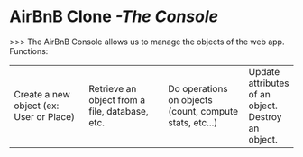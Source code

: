 <h1>AirBnB Clone <em>-The Console</em></h1>
>>> The AirBnB Console allows us to manage the objects of the web app.
<table>
<tr width="33%">
Functions:
</tr>
<td width="33%">
Create a new object (ex: User or Place)
</td>
<td width="33%">
Retrieve an object from a file, database, etc.
</td>
<td width="33%">
Do operations on objects (count, compute stats, etc...)
</td>
<td width="33%">
Update attributes of an object.
Destroy an object.
</td>
</table>
